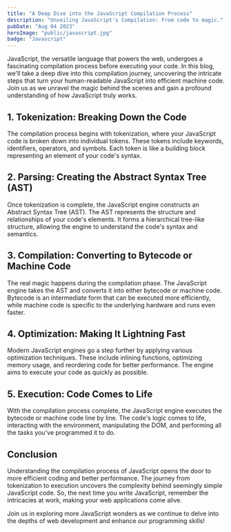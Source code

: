 ```yaml
---
title: "A Deep Dive into the JavaScript Compilation Process"
description: "Unveiling JavaScript's Compilation: From code to magic."
pubDate: "Aug 04 2023"
heroImage: "public/javascript.jpg"
badge: "Javascript"
---
```



JavaScript, the versatile language that powers the web, undergoes a fascinating compilation process before executing your code. In this blog, we'll take a deep dive into this compilation journey, uncovering the intricate steps that turn your human-readable JavaScript into efficient machine code. Join us as we unravel the magic behind the scenes and gain a profound understanding of how JavaScript truly works.

## 1. Tokenization: Breaking Down the Code

The compilation process begins with tokenization, where your JavaScript code is broken down into individual tokens. These tokens include keywords, identifiers, operators, and symbols. Each token is like a building block representing an element of your code's syntax.

## 2. Parsing: Creating the Abstract Syntax Tree (AST)

Once tokenization is complete, the JavaScript engine constructs an Abstract Syntax Tree (AST). The AST represents the structure and relationships of your code's elements. It forms a hierarchical tree-like structure, allowing the engine to understand the code's syntax and semantics.

## 3. Compilation: Converting to Bytecode or Machine Code

The real magic happens during the compilation phase. The JavaScript engine takes the AST and converts it into either bytecode or machine code. Bytecode is an intermediate form that can be executed more efficiently, while machine code is specific to the underlying hardware and runs even faster.

## 4. Optimization: Making It Lightning Fast

Modern JavaScript engines go a step further by applying various optimization techniques. These include inlining functions, optimizing memory usage, and reordering code for better performance. The engine aims to execute your code as quickly as possible.

## 5. Execution: Code Comes to Life

With the compilation process complete, the JavaScript engine executes the bytecode or machine code line by line. The code's logic comes to life, interacting with the environment, manipulating the DOM, and performing all the tasks you've programmed it to do.

## Conclusion

Understanding the compilation process of JavaScript opens the door to more efficient coding and better performance. The journey from tokenization to execution uncovers the complexity behind seemingly simple JavaScript code. So, the next time you write JavaScript, remember the intricacies at work, making your web applications come alive.

Join us in exploring more JavaScript wonders as we continue to delve into the depths of web development and enhance our programming skills!

